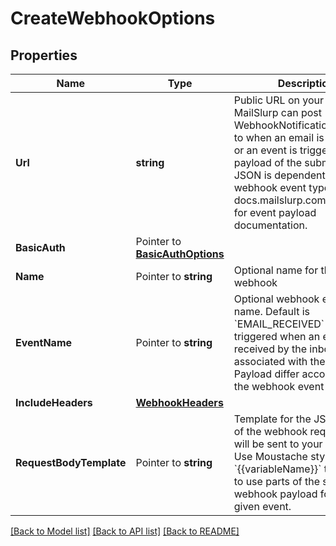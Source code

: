 # CreateWebhookOptions

## Properties

Name | Type | Description | Notes
------------ | ------------- | ------------- | -------------
**Url** | **string** | Public URL on your server that MailSlurp can post WebhookNotification payload to when an email is received or an event is trigger. The payload of the submitted JSON is dependent on the webhook event type. See docs.mailslurp.com/webhooks for event payload documentation. | 
**BasicAuth** | Pointer to [**BasicAuthOptions**](BasicAuthOptions) |  | [optional] 
**Name** | Pointer to **string** | Optional name for the webhook | [optional] 
**EventName** | Pointer to **string** | Optional webhook event name. Default is &#x60;EMAIL_RECEIVED&#x60; and is triggered when an email is received by the inbox associated with the webhook. Payload differ according to the webhook event name. | [optional] 
**IncludeHeaders** | [**WebhookHeaders**](WebhookHeaders) |  | [optional] 
**RequestBodyTemplate** | Pointer to **string** | Template for the JSON body of the webhook request that will be sent to your server. Use Moustache style &#x60;{{variableName}}&#x60; templating to use parts of the standard webhook payload for the given event. | [optional] 

[[Back to Model list]](../README#documentation-for-models) [[Back to API list]](../README#documentation-for-api-endpoints) [[Back to README]](../README)


